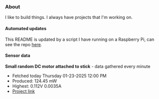 ### About
I like to build things. I always have projects that I'm working on.

#### Automated updates
This README is updated by a script I have running on a Raspberry Pi, can see the repo [here](https://github.com/jdc-cunningham/raspi-git-repo-updater).

#### Sensor data


**Small random DC motor attached to stick** - data gathered every minute
- Fetched today Thursday 01-23-2025 12:00 PM
- Produced: 124.45 mW
- Highest: 0.112V 0.0035A
- [Project link](https://github.com/jdc-cunningham/turbine-raspi)